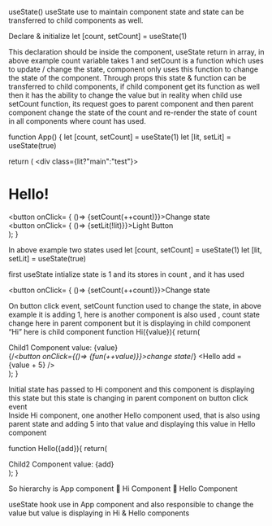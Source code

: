 useState()
useState use to maintain component state and state can be transferred to child components as well.

Declare & initialize
let [count, setCount] = useState(1)
 
This declaration should be inside the component, useState return in array, in above example count variable takes 1 and setCount is a function which uses to update / change the state, component only uses this function to change the state of the component. Through props this state & function can be transferred to child components, if child component get its function as well then it has the ability to change the value but in reality when child use setCount function, its request goes to parent component and then parent component change the state of the count and re-render the state of count in all components where count has used.

function App() {
  let [count, setCount] = useState(1)
  let [lit, setLit] = useState(true)
  
  return (
    <div class={lit?"main":"test"}>
      <h1>Hello!</h1>
      <Hi value={count}/>
      <button onClick= { ()=> {setCount(++count)}}>Change state</button>
      <br />
      <button onClick= { ()=> {setLit(!lit)}}>Light Button</button>
      <br />
    </div>
  );
}


In above example two states used 
let [count, setCount] = useState(1)
let [lit, setLit] = useState(true)

first useState intialize state is 1 and its stores in count , and it has used 

 <button onClick= { ()=> {setCount(++count)}}>Change state</button>

On button click event, setCount function used to change the state, in above example it is adding 1, here is another component 
<Hi value={count}/>
is also used , count state change here in parent component but it is displaying in child component “Hi”
here is child component
function Hi({value}){
    return(
        <div>
            Child1 Component value: {value}   
            {/*<button onClick={()=> {fun(++value)}}>change state</button>*/}
            <Hello add = {value + 5} />
        </div>
    );
}

Initial state has passed to Hi component and this component is displaying this state but this state is changing in parent component on button click event  
Inside Hi component, one another Hello component used, that is also using parent state and adding 5 into that value and displaying this value in Hello component 

function Hello({add}){
    return(
        <div>
            Child2 Component value:  {add}
        </div>
    );
}

So hierarchy is 
	App component  Hi Component  Hello Component      

useState hook use in App component and also responsible to change the value but value is displaying in Hi & Hello components 
